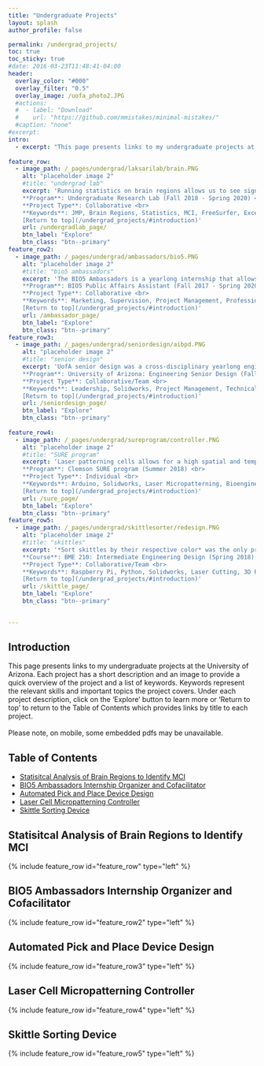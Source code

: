 ```yaml
---
title: "Undergraduate Projects"
layout: splash
author_profile: false

permalink: /undergrad_projects/
toc: true
toc_sticky: true
#date: 2016-03-23T11:48:41-04:00
header:
  overlay_color: "#000"
  overlay_filter: "0.5"
  overlay_image: /uofa_photo2.JPG
  #actions:
  #  - label: "Download"
  #    url: "https://github.com/mmistakes/minimal-mistakes/"
  #caption: "none"
#excerpt: 
intro: 
  - excerpt: "This page presents links to my undergraduate projects at the University of Arizona. Each project has a short description and an image to provide a quick overview of the project and what it's about as well as a list of some keywords. Keywords represent the relevant skills and important topics the project covers. Under each project description, click on the 'Explore' button to learn more or 'Return to top' to return to the Table of Contents which provides links by title to each project. <br><br> Please note, on mobile, some embedded pdfs may be unavailable."
  
feature_row:
  - image_path: /_pages/undergrad/laksarilab/brain.PNG
    alt: "placeholder image 2"
    #title: "undergrad lab"
    excerpt: 'Running statistics on brain regions allows us to see significant differences between subject groups. This project used brain scans from male and female subjects, some healthy, and some with mild cognitive impairment (MCI). Through FreeSurfer, the brain regions of each scanned brain can be collected and split up by volume, thickness, and area. With that information, statistical differences in the healthy and MCI group can be explored. All data were organized in Excel and all statistics were done through JMP (t-tests). This work was in contribution to a paper written by Dr. Carissa Grijalva in which I am listed as a contributor. The published paper can be found [here](https://pubmed.ncbi.nlm.nih.gov/33783915/).<br><br>
    **Program**: Undergraduate Research Lab (Fall 2018 - Spring 2020) <br>
    **Project Type**: Collaborative <br>
    **Keywords**: JMP, Brain Regions, Statistics, MCI, FreeSurfer, Excel <br><br>
    [Return to top](/undergrad_projects/#introduction)'
    url: /undergradlab_page/
    btn_label: "Explore"
    btn_class: "btn--primary"
feature_row2:    
  - image_path: /_pages/undergrad/ambassadors/bio5.PNG
    alt: "placeholder image 2"
    #title: "bio5 ambassadors"
    excerpt: 'The BIO5 Ambassadors is a yearlong internship that allows interns to earn class credit. In the program students learn about collaboration between business and science, attend weekly professional development workshops, and work with a BIO5 staff mentor on a personalized project. The summer of 2019 I was able to organize and revamp this internship program for the 2019-2020 school year. I interviewed and hired an intern, as well as organized and set up intern activities such as weekly professional development workshops.<br><br>
    **Program**: BIO5 Public Affairs Assistant (Fall 2017 - Spring 2020) <br>
    **Project Type**: Collaborative <br>
    **Keywords**: Marketing, Supervision, Project Management, Professional Development <br><br>
    [Return to top](/undergrad_projects/#introduction)'
    url: /ambassador_page/
    btn_label: "Explore"
    btn_class: "btn--primary"
feature_row3:    
  - image_path: /_pages/undergrad/seniordesign/aibpd.PNG
    alt: "placeholder image 2"
    #title: "senior design"
    excerpt: 'UofA senior design was a cross-disciplinary yearlong engineering project that put us into teams of five to solve a problem issued by a sponsor. Through Roche Tissue Diagnostics, my team worked to design an automatic pick and place device, intended to be used on the factory floor. This would pick up small, quarter sized tracking buttons, and place them onto a roll of tape for easy distribution. As team lead, I handled and organized all team activities as well as all communication with the sponsor. On top of that, I also created all the Solidworks designs and parts that were delivered to the sponsor and drafted all written documents and presentations. Overall I took on the roles of team lead, project manager and head CAD designer and we were able to deliver the plans to create a pick and place device (full deployment of the device was cut short due to COVID). <br><br>
    **Program**: University of Arizona: Engineering Senior Design (Fall 2020 - Spring 2020) <br>
    **Project Type**: Collaborative/Team <br>
    **Keywords**: Leadership, Solidworks, Project Management, Technical Writing/Presentations, Communication, Design <br><br>
    [Return to top](/undergrad_projects/#introduction)'
    url: /seniordesign_page/
    btn_label: "Explore"
    btn_class: "btn--primary"
    
feature_row4:
  - image_path: /_pages/undergrad/sureprogram/controller.PNG
    alt: "placeholder image 2"
    #title: "SURE program"
    excerpt: 'Laser patterning cells allows for a high spatial and temporal resolution. With the practice of laser guidance, cells (e.g., epithelial) can be patterned accurately to observe their behavior under a defined microenvironment. Eventually, laser patterned cells can be added to 3D bio-printed materials. In order to achieve this, a micron accurate stage that moves in XYZ directions, changes speeds, and stores and returns to specific 3D spatial positions is needed. This research is concentrated on development and design of the Joystick controlled stage. <br><br>
    **Program**: Clemson SURE program (Summer 2018) <br>
    **Project Type**: Individual <br>
    **Keywords**: Arduino, Solidworks, Laser Micropatterning, Bioengineering, Design, Circuits, Laser Cutting <br><br>
    [Return to top](/undergrad_projects/#introduction)'
    url: /sure_page/
    btn_label: "Explore"
    btn_class: "btn--primary"
feature_row5:   
  - image_path: /_pages/undergrad/skittlesorter/redesign.PNG
    alt: "placeholder image 2"
    #title: "skittles"
    excerpt: '*Sort skittles by their respective color* was the only prompt and assistance this project started with. Through a Raspberry Pi, Python, Solidworks, a laser cutter, and a 3D printer, a final skittle sorting device was created. The final device was able to sort skittles with over 90% accuracy and performed at relatively fast speeds. <br><br>
    **Course**: BME 210: Intermediate Engineering Design (Spring 2018)  <br>
    **Project Type**: Collaborative/Team <br>
    **Keywords**: Raspberry Pi, Python, Solidworks, Laser Cutting, 3D Printing, Design <br><br>
    [Return to top](/undergrad_projects/#introduction)'
    url: /skittle_page/
    btn_label: "Explore"
    btn_class: "btn--primary"

    
---
```


## Introduction
This page presents links to my undergraduate projects at the University of Arizona. Each project has a short description and an image to provide a quick overview of the project and a list of keywords. Keywords represent the relevant skills and important topics the project covers. Under each project description, click on the ‘Explore’ button to learn more or ‘Return to top’ to return to the Table of Contents which provides links by title to each project.
<br><br>
Please note, on mobile, some embedded pdfs may be unavailable.

## Table of Contents
- [Statisitcal Analysis of Brain Regions to Identify MCI ](/undergrad_projects/#statisitcal-analysis-of-brain-regions-to-identify-mci)<br>
- [BIO5 Ambassadors Internship Organizer and Cofacilitator](/undergrad_projects/#bio5-ambassadors-internship-organizer-and-cofacilitator)  <br> 
- [Automated Pick and Place Device Design](/undergrad_projects/#automated-pick-and-place-device-design)<br>
- [Laser Cell Micropatterning Controller](/undergrad_projects/#laser-cell-micropatterning-controller) <br>
- [Skittle Sorting Device](/undergrad_projects/#skittle-sorting-device)  

## Statisitcal Analysis of Brain Regions to Identify MCI 
{% include feature_row id="feature_row" type="left" %}

## BIO5 Ambassadors Internship Organizer and Cofacilitator
{% include feature_row id="feature_row2" type="left" %}

## Automated Pick and Place Device Design
{% include feature_row id="feature_row3" type="left" %}

## Laser Cell Micropatterning Controller
{% include feature_row id="feature_row4" type="left" %}

## Skittle Sorting Device
{% include feature_row id="feature_row5" type="left" %}

